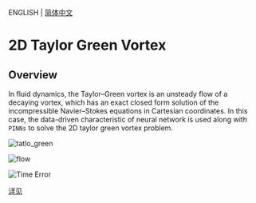 ENGLISH | [简体中文](README_CN.md)

# 2D Taylor Green Vortex

## Overview

In fluid dynamics, the Taylor–Green vortex is an unsteady flow of a decaying vortex, which has an exact closed form solution of the incompressible Navier–Stokes equations in Cartesian coordinates. In this case, the data-driven characteristic of neural network is used along with `PINNs` to solve the 2D taylor green vortex problem.

![tatlo_green](images/taylor_green.gif)

![flow](images/mid_stage.png)

![Time Error](images/TimeError_30000.png)

[详见](https://gitee.com/mindspore/mindscience/blob/master/MindFlow/applications/physics_driven/taylor_green/2d/taylor_green_2D.ipynb)
